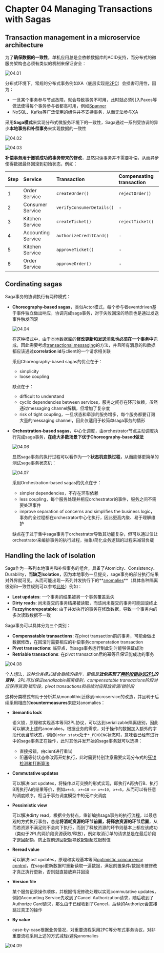 # Chapter 04 Managing Transactions with Sagas

## Transaction management in a microservice architecture

为了**确保数据的一致性**，单机应用总是会依赖数据库的ACID支持，而分布式的微服务架构也必须有类似的机制来保证安全：

![04.01](images/04.01.png)

分布式环境下，常规的分布式事务例如XA（底层实现是[2PC](../cmu15.445/23.Distributed_OLTP.md#两阶段提交-two-phase-commit-2pc)）会损害可用性，因为：

- 一旦某个事务参与节点故障，就会导致事务不可用，此时就必须引入Paxos等做法使得每个事务参与者都高可用，例如[Spanner](../mit6.824/13.Spanner.md)
- NoSQL、Kafka等广泛使用的组件并不支持事务，从而无法参与XA

采用**Saga模式**来实现分布式微服务环境下的一致性，Saga通过一系列受协调的异步**本地事务和补偿事务**来实现数据的一致性

![04.02](images/04.02.png)

![04.03](images/04.03.png)

**补偿事务用于撤销成功的事务带来的修改**，显然只读事务并不需要补偿，从而异步使得数据最终回滚到初始状态，例如：

| Step | Service             | Transaction              | Compensating transaction |
| :-   | :-                  | :-                       | :-                       |
| 1    | Order Service       | `createOrder()`          | `rejectOrder()`          |
| 2    | Consumer Service    | `verifyConsumerDetails()`| -                        |
| 3    | Kitchen Service     | `createTicket()`         | `rejectTicket()`         |
| 4    | Accounting Service  | `authorizeCreditCard()`  | -                        |
| 5    | Kitchen Service     | `approveTicket()`        | -                        |
| 6    | Order Service       | `approveOrder()`         | -                        |

## Cordinating sagas

Saga事务的协调执行有两种模式：

- **Choreography-based sagas**，类似Actor模式，每个参与者eventdriven基于事件独立做出响应，协调完成saga事务，对于失败回滚的场景也是通过发送事件触发回滚

  ![04.04](images/04.04.png)

  在这种模式中，由于本地数据库的**修改更新和发送消息也必须在一个事务中**完成，因此需要考虑[transactional messaging](03.Interprocess_Communication.md#asynchronous-messaging)的方法，并且所有消息的和数据都应该通过**correlation id**与client的一个请求相关联
  
  采用Choreography-based sagas的优点在于：
  - simplicity
  - loose coupling

  缺点在于：
  - difficult to understand
  - cyclic dependencies between services，服务之间存在环形依赖，虽然通过messaging channel解耦，但增加了复杂度
  - risk of tight coupling，一旦状态和牵涉的服务增多，每个服务都要订阅大量的messaging channel，因此仅适用于较简单saga事务的情形

- **Orchestration-based sagas**，中心化调度，由orchestrator节点主动调度执行完成saga事务，**在绝大多数场景下优于Choreography-based做法**

  ![04.06](images/04.06.png)

  显然saga事务的执行过程可以看作为一个**状态机变换过程**，从而能够更简单的测试saga事务状态机：

  ![04.07](images/04.07.png)

  采用Orchestration-based sagas的优点在于：
  - simpler dependencies，不存在环形依赖
  - less coupling，每个服务处理并相应orchestrator的事件，服务之间不需要处理事件
  - improve separation of concerns and simplifies the business logic，事务的全过程都在orchestrator中心化执行，因此更高内聚、易于理解维护

  缺点在于过于集中saga事务于orchestrator导致其功能复杂，但可以通过仅让orchestrator来编排事务的执行过程，抽象/简化业务逻辑的过程来减轻负载

## Handling the lack of isolation

Saga作为一系列本地事务和补偿事务的组合，具备了Atomicity、Consistency、Durability，而**缺乏Isolation**，因为本地事务一旦提交，sage事务的部分执行结果对外界就可见，从而可能出现一系列并发执行下的**[anomalies](../cmu15.445/16.Concurrency_Control.md#隔离性-isolation)**（具体各种隔离级别和一致性规则可以参考[此处](../consistency/Strong_consistency_models.md)）例如：

- **Lost updates**: 一个事务的结果被另一个事务覆盖丢失
- **Dirty reads**: 尚未提交的事务结果被读取，而该尚未提交的事务可能回滚终止
- **Fuzzy/nonrepeatable**: 由于并发执行的事务在修改数据，导致一个事务内的多次读取数据不一致

Saga事务可以具体分为三个类别：

- **Compensatable transactions**: 在pivot transaction前的事务，可能会做出数据修改，在回滚时需要相应的补偿事务compenstation transaction
- **Pivot transactions**: 临界点，当saga事务运行到此刻时能够保证成功
- **Retriable transactions**: 在pivot transaction后的幂等且保证能成功的事务

![04.08](images/04.08.png)

个人想法，*这种分类模式结合后续的操作，更像是**近似实现了[两阶段锁协议2PL](../cmu15.445/17.Two_Phase_Locking.md)的变种**，2PL可以保证serializable隔离级别，compensatable transactions阶段对应获得资源/锁阶段，pivot transactions和后续对应释放资源/锁阶段*

这种分类模式有助于分析并从monolithic迁移到microservice的改造，并且利于后续采用相应的**countermeasures**来应对anomalies：

- **Semantic lock**
  
  语义锁，原理和实现基本等同2PL协议，可以达到serializable隔离级别，因此可以解决上述的anomalies，根据业务的需求，对于操作的数据加入额外的字段代表当前状态，例如`Order.state`处于`*_PENDING`状态时，意味着已经有进行中的saga事务正在操作，此时其他并发开始的saga事务就可以选择：

  - 直接报错，由cient进行重试
  - 阻塞等待状态修改再开始执行，此时需要特别注意需要实现分布式的[死锁检测和打断算法](../cmu15.445/17.Two_Phase_Locking.md#死锁检测和避免-deadlock-detection--prevention)

- **Commutative updates**

  可以解决lost updates，将操作以可交换的形式实现，即执行A再执行B、执行B再执行A的结果等价，例如`x+=5, x+=10 => x+=10, x+=5`，从而可以有任意的调度顺序，相当于事务调度模型中的无冲突调度

- **Pessimistic view**

  可以解决dirty read，根据业务特点，重新编排saga事务的执行流程，以最悲观的方式执行事务，总是**将消耗资源的环节前置，将释放资源的环节后置**，从而若资源不满足则不会向下执行，而到了释放资源的环节则基本上都应该成功（类似于2PL的两阶段资源获取/释放），例如取消订单的请求总是在最后阶段才退回配额，防止提前退回配额导致配额超过限制值

- **Reread value**

  可以解决lost updates，原理和实现基本等同[optimistic concurrency control](../cmu15.445/18.Timestamp_Ordering.md#乐观并发控制-optimistic-concurrency-control)，在saga更新数据时重新读取一遍数据，满足前置条件/数据未被修改才真正执行更新，否则就直接放弃并回滚

- **Version file**

  某个服务记录操作顺序，并根据情况修改处理以实现commutative updates，例如Accounting Service先收到了Cancel Authorization请求，随后收到了Authorize Card请求，那么由于已经收到了Cancel，后续的Authorize会直接跳过真正的操作

- **By value**

  case-by-case根据业务情况，对重要流程采用2PC等分布式事务协议，对非重要流程采用上述的方式减轻/避免anomalies

![04.09](images/04.09.png)
